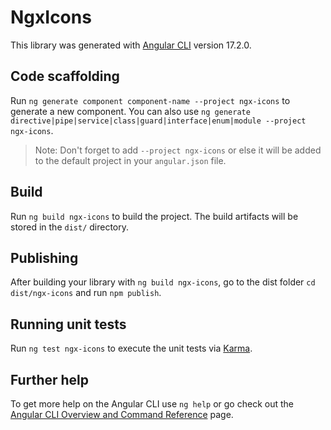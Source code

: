 # NgxIcons

This library was generated with [Angular CLI](https://github.com/angular/angular-cli) version 17.2.0.

## Code scaffolding

Run `ng generate component component-name --project ngx-icons` to generate a new component. You can also use `ng generate directive|pipe|service|class|guard|interface|enum|module --project ngx-icons`.
> Note: Don't forget to add `--project ngx-icons` or else it will be added to the default project in your `angular.json` file. 

## Build

Run `ng build ngx-icons` to build the project. The build artifacts will be stored in the `dist/` directory.

## Publishing

After building your library with `ng build ngx-icons`, go to the dist folder `cd dist/ngx-icons` and run `npm publish`.

## Running unit tests

Run `ng test ngx-icons` to execute the unit tests via [Karma](https://karma-runner.github.io).

## Further help

To get more help on the Angular CLI use `ng help` or go check out the [Angular CLI Overview and Command Reference](https://angular.io/cli) page.
